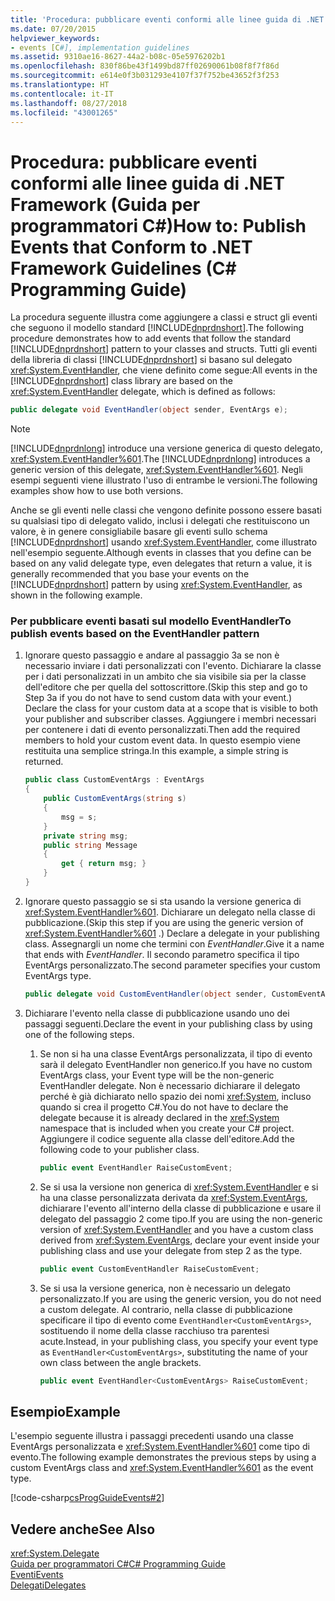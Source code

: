 ```yaml
---
title: 'Procedura: pubblicare eventi conformi alle linee guida di .NET Framework (Guida per programmatori C#)'
ms.date: 07/20/2015
helpviewer_keywords:
- events [C#], implementation guidelines
ms.assetid: 9310ae16-8627-44a2-b08c-05e5976202b1
ms.openlocfilehash: 830f86be43f1499bd87ff02690061b08f8f7f86d
ms.sourcegitcommit: e614e0f3b031293e4107f37f752be43652f3f253
ms.translationtype: HT
ms.contentlocale: it-IT
ms.lasthandoff: 08/27/2018
ms.locfileid: "43001265"
---
```

# <a name="how-to-publish-events-that-conform-to-net-framework-guidelines-c-programming-guide"></a><span data-ttu-id="7f40e-102">Procedura: pubblicare eventi conformi alle linee guida di .NET Framework (Guida per programmatori C#)</span><span class="sxs-lookup"><span data-stu-id="7f40e-102">How to: Publish Events that Conform to .NET Framework Guidelines (C# Programming Guide)</span></span>
<span data-ttu-id="7f40e-103">La procedura seguente illustra come aggiungere a classi e struct gli eventi che seguono il modello standard [!INCLUDE[dnprdnshort](~/includes/dnprdnshort-md.md)].</span><span class="sxs-lookup"><span data-stu-id="7f40e-103">The following procedure demonstrates how to add events that follow the standard [!INCLUDE[dnprdnshort](~/includes/dnprdnshort-md.md)] pattern to your classes and structs.</span></span> <span data-ttu-id="7f40e-104">Tutti gli eventi della libreria di classi [!INCLUDE[dnprdnshort](~/includes/dnprdnshort-md.md)] si basano sul delegato <xref:System.EventHandler>, che viene definito come segue:</span><span class="sxs-lookup"><span data-stu-id="7f40e-104">All events in the [!INCLUDE[dnprdnshort](~/includes/dnprdnshort-md.md)] class library are based on the <xref:System.EventHandler> delegate, which is defined as follows:</span></span>  
  
```csharp  
public delegate void EventHandler(object sender, EventArgs e);  
```  
  
> [!NOTE]
>  <span data-ttu-id="7f40e-105">[!INCLUDE[dnprdnlong](~/includes/dnprdnlong-md.md)] introduce una versione generica di questo delegato, <xref:System.EventHandler%601>.</span><span class="sxs-lookup"><span data-stu-id="7f40e-105">The [!INCLUDE[dnprdnlong](~/includes/dnprdnlong-md.md)] introduces a generic version of this delegate, <xref:System.EventHandler%601>.</span></span> <span data-ttu-id="7f40e-106">Negli esempi seguenti viene illustrato l'uso di entrambe le versioni.</span><span class="sxs-lookup"><span data-stu-id="7f40e-106">The following examples show how to use both versions.</span></span>  
  
 <span data-ttu-id="7f40e-107">Anche se gli eventi nelle classi che vengono definite possono essere basati su qualsiasi tipo di delegato valido, inclusi i delegati che restituiscono un valore, è in genere consigliabile basare gli eventi sullo schema [!INCLUDE[dnprdnshort](~/includes/dnprdnshort-md.md)] usando <xref:System.EventHandler>, come illustrato nell'esempio seguente.</span><span class="sxs-lookup"><span data-stu-id="7f40e-107">Although events in classes that you define can be based on any valid delegate type, even delegates that return a value, it is generally recommended that you base your events on the [!INCLUDE[dnprdnshort](~/includes/dnprdnshort-md.md)] pattern by using <xref:System.EventHandler>, as shown in the following example.</span></span>  
  
### <a name="to-publish-events-based-on-the-eventhandler-pattern"></a><span data-ttu-id="7f40e-108">Per pubblicare eventi basati sul modello EventHandler</span><span class="sxs-lookup"><span data-stu-id="7f40e-108">To publish events based on the EventHandler pattern</span></span>  
  
1.  <span data-ttu-id="7f40e-109">Ignorare questo passaggio e andare al passaggio 3a se non è necessario inviare i dati personalizzati con l'evento. Dichiarare la classe per i dati personalizzati in un ambito che sia visibile sia per la classe dell'editore che per quella del sottoscrittore.</span><span class="sxs-lookup"><span data-stu-id="7f40e-109">(Skip this step and go to Step 3a if you do not have to send custom data with your event.) Declare the class for your custom data at a scope that is visible to both your publisher and subscriber classes.</span></span> <span data-ttu-id="7f40e-110">Aggiungere i membri necessari per contenere i dati di evento personalizzati.</span><span class="sxs-lookup"><span data-stu-id="7f40e-110">Then add the required members to hold your custom event data.</span></span> <span data-ttu-id="7f40e-111">In questo esempio viene restituita una semplice stringa.</span><span class="sxs-lookup"><span data-stu-id="7f40e-111">In this example, a simple string is returned.</span></span>  
  
    ```csharp  
    public class CustomEventArgs : EventArgs  
    {  
        public CustomEventArgs(string s)  
        {  
            msg = s;  
        }  
        private string msg;  
        public string Message  
        {  
            get { return msg; }  
        }   
    }  
    ```  
  
2.  <span data-ttu-id="7f40e-112">Ignorare questo passaggio se si sta usando la versione generica di <xref:System.EventHandler%601>. Dichiarare un delegato nella classe di pubblicazione.</span><span class="sxs-lookup"><span data-stu-id="7f40e-112">(Skip this step if you are using the generic version of <xref:System.EventHandler%601> .) Declare a delegate in your publishing class.</span></span> <span data-ttu-id="7f40e-113">Assegnargli un nome che termini con *EventHandler*.</span><span class="sxs-lookup"><span data-stu-id="7f40e-113">Give it a name that ends with *EventHandler*.</span></span> <span data-ttu-id="7f40e-114">Il secondo parametro specifica il tipo EventArgs personalizzato.</span><span class="sxs-lookup"><span data-stu-id="7f40e-114">The second parameter specifies your custom EventArgs type.</span></span>  
  
    ```csharp  
    public delegate void CustomEventHandler(object sender, CustomEventArgs a);  
    ```  
  
3.  <span data-ttu-id="7f40e-115">Dichiarare l'evento nella classe di pubblicazione usando uno dei passaggi seguenti.</span><span class="sxs-lookup"><span data-stu-id="7f40e-115">Declare the event in your publishing class by using one of the following steps.</span></span>  
  
    1.  <span data-ttu-id="7f40e-116">Se non si ha una classe EventArgs personalizzata, il tipo di evento sarà il delegato EventHandler non generico.</span><span class="sxs-lookup"><span data-stu-id="7f40e-116">If you have no custom EventArgs class, your Event type will be the non-generic EventHandler delegate.</span></span> <span data-ttu-id="7f40e-117">Non è necessario dichiarare il delegato perché è già dichiarato nello spazio dei nomi <xref:System>, incluso quando si crea il progetto C#.</span><span class="sxs-lookup"><span data-stu-id="7f40e-117">You do not have to declare the delegate because it is already declared in the <xref:System> namespace that is included when you create your C# project.</span></span> <span data-ttu-id="7f40e-118">Aggiungere il codice seguente alla classe dell'editore.</span><span class="sxs-lookup"><span data-stu-id="7f40e-118">Add the following code to your publisher class.</span></span>  
  
        ```csharp  
        public event EventHandler RaiseCustomEvent;  
        ```  
  
    2.  <span data-ttu-id="7f40e-119">Se si usa la versione non generica di <xref:System.EventHandler> e si ha una classe personalizzata derivata da <xref:System.EventArgs>, dichiarare l'evento all'interno della classe di pubblicazione e usare il delegato del passaggio 2 come tipo.</span><span class="sxs-lookup"><span data-stu-id="7f40e-119">If you are using the non-generic version of <xref:System.EventHandler> and you have a custom class derived from <xref:System.EventArgs>, declare your event inside your publishing class and use your delegate from step 2 as the type.</span></span>  
  
        ```csharp  
        public event CustomEventHandler RaiseCustomEvent;  
        ```  
  
    3.  <span data-ttu-id="7f40e-120">Se si usa la versione generica, non è necessario un delegato personalizzato.</span><span class="sxs-lookup"><span data-stu-id="7f40e-120">If you are using the generic version, you do not need a custom delegate.</span></span> <span data-ttu-id="7f40e-121">Al contrario, nella classe di pubblicazione specificare il tipo di evento come `EventHandler<CustomEventArgs>`, sostituendo il nome della classe racchiuso tra parentesi acute.</span><span class="sxs-lookup"><span data-stu-id="7f40e-121">Instead, in your publishing class, you specify your event type as `EventHandler<CustomEventArgs>`, substituting the name of your own class between the angle brackets.</span></span>  
  
        ```csharp  
        public event EventHandler<CustomEventArgs> RaiseCustomEvent;  
        ```  
  
## <a name="example"></a><span data-ttu-id="7f40e-122">Esempio</span><span class="sxs-lookup"><span data-stu-id="7f40e-122">Example</span></span>  
 <span data-ttu-id="7f40e-123">L'esempio seguente illustra i passaggi precedenti usando una classe EventArgs personalizzata e <xref:System.EventHandler%601> come tipo di evento.</span><span class="sxs-lookup"><span data-stu-id="7f40e-123">The following example demonstrates the previous steps by using a custom EventArgs class and <xref:System.EventHandler%601> as the event type.</span></span>  
  
 [!code-csharp[csProgGuideEvents#2](../../../csharp/programming-guide/events/codesnippet/CSharp/how-to-publish-events-that-conform-to-net-framework-guidelines_1.cs)]  
  
## <a name="see-also"></a><span data-ttu-id="7f40e-124">Vedere anche</span><span class="sxs-lookup"><span data-stu-id="7f40e-124">See Also</span></span>  
 <xref:System.Delegate>  
 [<span data-ttu-id="7f40e-125">Guida per programmatori C#</span><span class="sxs-lookup"><span data-stu-id="7f40e-125">C# Programming Guide</span></span>](../../../csharp/programming-guide/index.md)  
 [<span data-ttu-id="7f40e-126">Eventi</span><span class="sxs-lookup"><span data-stu-id="7f40e-126">Events</span></span>](../../../csharp/programming-guide/events/index.md)  
 [<span data-ttu-id="7f40e-127">Delegati</span><span class="sxs-lookup"><span data-stu-id="7f40e-127">Delegates</span></span>](../../../csharp/programming-guide/delegates/index.md)
